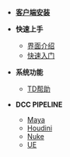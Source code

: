 * [**客户端安装**](/pipeline/quick_start/install.md)

* **快速上手**
  * [界面介绍](/pipeline/quick_start/interface.md)
  * [快速入门](/pipeline/quick_start/primer.md)

* **系统功能**
  * [TD帮助](/pipeline/system/TDhelp.md)

* **DCC PIPELINE**
  * [Maya](/pipeline/maya/README.md)
  * [Houdini](/pipeline/houdini/README.md)
  * [Nuke](/pipeline/nuke/README.md)
  * [UE](/pipeline/ue/README.md)